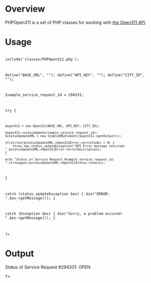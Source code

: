 Overview
========

PHPOpen311 is a set of PHP classes for working with [the Open311 API](http://open311.org/). 

Usage
=====

<code>
<?php    

include('classes/PHPOpen311.php');

define("BASE_URL", "");
define("API_KEY", "");
define("CITY_ID", "");

$sample_service_request_id = 294331;

try {
	
	$open311 = new Open311(BASE_URL, API_KEY, CITY_ID);
	
	$open311->statusUpdate(sample_service_request_id);
	$statusUpdateXML = new SimpleXMLElement($open311->getOutput());
	
	if(strlen($statusUpdateXML->Open311Error->errorCode) > 0) {
		throw new status_updateException("API Error message returned: ".$statusUpdateXML->Open311Error->errorDescription);
	}
	
	echo "Status of Service Request #sample_service_request_id: ".strtoupper($statusUpdateXML->Open311Status->status);	
}

catch (status_updateException $ex) {
	die("ERROR: ".$ex->getMessage());
}

catch (Exception $ex) {
	die("Sorry, a problem occured: ".$ex->getMessage());
}

?>
</code>

Output
======
Status of Service Request #294331: OPEN

  
?>    
